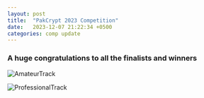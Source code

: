 ```yaml
---
layout: post
title:  "PakCrypt 2023 Competition"
date:   2023-12-07 21:22:34 +0500
categories: comp update
---
```

### A huge congratulations to all the finalists and winners

![AmateurTrack](./pk_blog/assets/images/pakcrypt23/amotrackwinner.png)

![ProfessionalTrack](./pk_blog/assets/images/pakcrypt23/protrackwinner.png)
